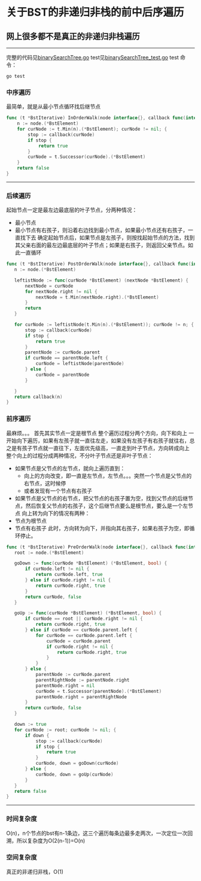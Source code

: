 # 关于BST的非递归非栈的前中后序遍历
## 网上很多都不是真正的非递归非栈遍历
----------------------------
完整的代码见[binarySearchTree.go](https://github.com/shady831213/algorithms/blob/master/tree/binaryTree/binarySearchTree/binarySearchTree.go)
test见[binarySearchTree_test.go](https://github.com/shady831213/algorithms/blob/master/tree/binaryTree/binarySearchTree/binarySearchTree_test.go)
test 命令：
```
go test
```
### 中序遍历
最简单，就是从最小节点循环找后继节点
```go
func (t *BstIterative) InOrderWalk(node interface{}, callback func(interface{}) (bool)) (bool) {
	n := node.(*BstElement)
	for curNode := t.Min(n).(*BstElement); curNode != nil; {
		stop := callback(curNode)
		if stop {
			return true
		}
		curNode = t.Successor(curNode).(*BstElement)
	}
	return false
}
```
-----
### 后续遍历
起始节点一定是最左边最底层的叶子节点，分两种情况：
  - 最小节点
  - 最小节点有右孩子，则沿着右边找到最小节点，如果最小节点还有右孩子，一直找下去
 确定起始节点后，如果节点是左孩子，则按找起始节点的方法，找到其父亲右面的最左边最底层的叶子节点；如果是右孩子，则返回父亲节点。如此一直循环
 ```go
func (t *BstIterative) PostOrderWalk(node interface{}, callback func(interface{}) (bool)) (bool) {
	n := node.(*BstElement)

	leftistNode := func(curNode *BstElement) (nextNode *BstElement) {
		nextNode = curNode
		for nextNode.right != nil {
			nextNode = t.Min(nextNode.right).(*BstElement)
		}
		return
	}

	for curNode := leftistNode(t.Min(n).(*BstElement)); curNode != n; {
		stop := callback(curNode)
		if stop {
			return true
		}
		parentNode := curNode.parent
		if curNode == parentNode.left {
			curNode = leftistNode(parentNode)
		} else {
			curNode = parentNode
		}

	}
	return callback(n)
}
 ```
 
 ### 前序遍历
 最麻烦。。。
 首先其实节点一定是根节点
 整个遍历过程分两个方向，向下和向上
 一开始向下遍历，如果有左孩子就一直往左走，如果没有左孩子有右孩子就往右，总之是有孩子节点就一直往下，左面优先级高，一直走到叶子节点，方向转成向上
 整个向上的过程分成两种情况，不分叶子节点还是非叶子节点：
 - 如果节点是父节点的左节点，就向上遍历直到：
    - 向上的方向改变，即一直是左节点，左节点。。。突然一个节点是父节点的右节点，这时候停
    - 或者发现有一个节点有右孩子
 - 如果节点是父节点的右节点，把父节点的右孩子置为空，找到父节点的后继节点，然后恢复父节点的右孩子，这个后继节点要么是根节点，要么是一个左节点
 向上转为向下的情况有两种：
 - 节点为根节点
 - 节点有右孩子
 此时，方向转为向下，并指向其右孩子，如果右孩子为空，即循环停止。
 
 ```go
func (t *BstIterative) PreOrderWalk(node interface{}, callback func(interface{}) (bool)) (bool) {
	root := node.(*BstElement)

	goDown := func(curNode *BstElement) (*BstElement, bool) {
		if curNode.left != nil {
			return curNode.left, true
		} else if curNode.right != nil {
			return curNode.right, true
		}
		return curNode, false
	}

	goUp := func(curNode *BstElement) (*BstElement, bool) {
		if curNode == root || curNode.right != nil {
			return curNode.right, true
		} else if curNode == curNode.parent.left {
			for curNode == curNode.parent.left {
				curNode = curNode.parent
				if curNode.right != nil {
					return curNode.right, true
				}
			}
		} else {
			parentNode := curNode.parent
			parentRightNode := parentNode.right
			parentNode.right = nil
			curNode = t.Successor(parentNode).(*BstElement)
			parentNode.right = parentRightNode
		}
		return curNode, false
	}

	down := true
	for curNode := root; curNode != nil; {
		if down {
			stop := callback(curNode)
			if stop {
				return true
			}
			curNode, down = goDown(curNode)
		} else {
			curNode, down = goUp(curNode)
		}
	}
	return false
}
 ```
  
--------
### 时间复杂度
O(n)，n个节点的bst有n-1条边，这三个遍历每条边最多走两次，一次定位一次回溯，所以复杂度为O(2(n-1))=O(n)
### 空间复杂度
真正的非递归非栈，O(1)

